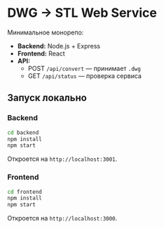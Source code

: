 # DWG → STL Web Service

Минимальное монорепо:

- **Backend:** Node.js + Express
- **Frontend:** React
- **API:**
  - POST `/api/convert` — принимает `.dwg`
  - GET `/api/status` — проверка сервиса

## Запуск локально

### Backend
```bash
cd backend
npm install
npm start
```
Откроется на `http://localhost:3001`.

### Frontend
```bash
cd frontend
npm install
npm start
```
Откроется на `http://localhost:3000`.
